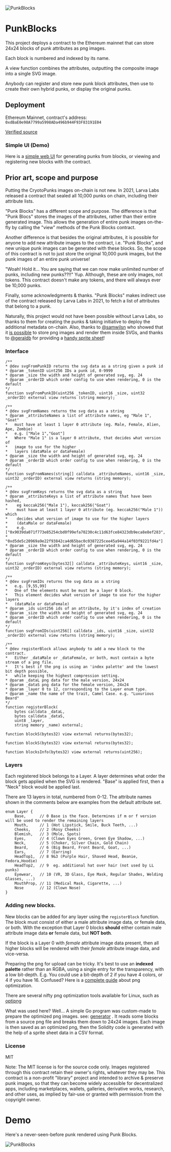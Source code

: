 
![PunkBlocks](title.png)


# PunkBlocks

This project deploys a contract to the Ethereum mainnet that can store 24x24 
blocks of punk attributes as png images.

Each block is numbered and indexed by its name.

A view function combines the attributes, outputting the composite image into
a single SVG image.

Anybody can register and store new punk block attributes, then use to create 
their own hybrid punks, or display the original punks. 

## Deployment

Ethereum Mainnet, contract's address: `0xdBaE0e98A7799a5998ADa496b944F93F83191E04`

[Verified source](https://etherscan.io/address/0xdBaE0e98A7799a5998ADa496b944F93F83191E04#code)

### Simple UI (Demo)

Here is a [simple web UI](https://0xtycoon.github.io/punk-blocks/) for generating punks from blocks, or
viewing and registering new blocks with the contract.

## Prior art, scope and purpose

Putting the CryotoPunks images on-chain is not new. In 2021, Larva Labs released 
a contract that sealed all 10,000 punks on chain, including their attribute 
lists.

"Punk Blocks" has a different scope and purpose. The difference is that 
"Punk Blocs" stores the images of the attributes, rather than their entire 
generated image. This allows the generation of entire punk images on-the-fly by 
calling the "view" methods of the Punk Blocks contract.

Another difference is that besides the original attributes, it is possible for 
anyone to add new attribute images to the contract, i.e. "Punk Blocks", and new 
unique punk images can be generated with these blocks. 
So, the scope of this contract is not to just store the original 10,000 punk 
images, but the punk images of an entire punk universe!

"Woah! Hold it... You are saying that we can now make unlimited number of punks, 
including new punks??!!" Yup. Although, these are only images, not tokens. 
This contract doesn't make any tokens, and there will always ever be 10,000 
punks.

Finally, some acknowledgments & thanks. "Punk Blocks" makes indirect use of the 
contract released by Larva Labs in 2021, to fetch a list of attributes that 
belong to a punk.

Naturally, this project would not have been possible without Larva Labs, so 
thanks to them for creating the punks & taking initiative to deploy the 
additional metadata on-chain. Also, thanks to 
[@samwilsn](https://github.com/samwilsn) who showed that it 
[is possible](https://binarycake.ca/posts/face-png/) to store png images and 
render them inside SVGs, and thanks to [@geraldb](https://github.com/geraldb) 
for providing a 
[handy sprite sheet](https://github.com/cryptopunksnotdead/punks.js)!


### Interface

```solidity
/**
* @dev svgFromPunkID returns the svg data as a string given a punk id
* @param _tokenID uint256 IDs a punk id, 0-9999
* @param _size the width and height of generated svg, eg. 24
* @param _orderID which order config to use when rendering, 0 is the default
*/
function svgFromPunkID(uint256 _tokenID, uint16 _size, uint32 _orderID) external view returns (string memory);

/**
* @dev svgFromNames returns the svg data as a string
* @param _attributeNames a list of attribute names, eg "Male 1", "Goat"
*   must have at least 1 layer 0 attribute (eg. Male, Female, Alien, Ape, Zombie)
*   e.g. ["Male 1","Goat"]
*   Where "Male 1" is a layer 0 attribute, that decides what version of
*   image to use for the higher
*   layers (dataMale or dataFemale)
* @param _size the width and height of generated svg, eg. 24
* @param _orderID which order config to use when rendering, 0 is the default
*/
function svgFromNames(string[] calldata _attributeNames, uint16 _size, uint32 _orderID) external view returns (string memory);

/**
* @dev svgFromKeys returns the svg data as a string
* @param _attributeKeys a list of attribute names that have been hashed,
*    eg keccak256("Male 1"), keccak256("Goat")
*    must have at least 1 layer 0 attribute (eg. keccak256("Male 1")) which
*    decides what version of image to use for the higher layers
*    (dataMale or dataFemale)
*    e.g. ["0x9039da071f773e85254cbd0f99efa70230c4c11d63fce84323db9eca8e8ef283",
*    "0xd5de5c20969a9e22f93842ca4d65bac0c0387225cee45a944a14f03f9221fd4a"]
* @param _size the width and height of generated svg, eg. 24
* @param _orderID which order config to use when rendering, 0 is the default
*/
function svgFromKeys(bytes32[] calldata _attributeKeys, uint16 _size, uint32 _orderID) external view returns (string memory);

/**
* @dev svgFromIDs returns the svg data as a string
*   e.g. [9,55,99]
*   One of the elements must be must be a layer 0 block.
*   This element decides what version of image to use for the higher layers
*   (dataMale or dataFemale)
* @param _ids uint256 ids of an attribute, by it's index of creation
* @param _size the width and height of generated svg, eg. 24
* @param _orderID which order config to use when rendering, 0 is the default
*/
function svgFromIDs(uint256[] calldata _ids, uint16 _size, uint32 _orderID) external view returns (string memory);

/**
* @dev registerBlock allows anybody to add a new block to the contract.
*   Either _dataMale or _dataFemale, or both, must contain a byte stream of a png file.
*   It's best if the png is using an 'index palette' and the lowest bit depth possible,
*   while keeping the highest compression setting.
* @param _dataL png data for the male version, 24x24
* @param _dataS png data for the female version, 24x24
* @param _layer 0 to 12, corresponding to the Layer enum type.
* @param _name the name of the trait, Camel Case. e.g. "Luxurious Beard"
*/
function registerBlock(
    bytes calldata _dataL,
    bytes calldata _dataS,
    uint8 _layer,
    string memory _name) external;

function blockS(bytes32) view external returns(bytes32);

function blockS(bytes32) view external returns(bytes32);

function blocksInfo(bytes32) view external returns(uint256);

```

### Layers

Each registered block belongs to a Layer. A layer determines what order
the block gets applied when the SVG is rendered. "Base" is applied first, 
then a "Neck" block would be applied last.

There are 13 layers in total, numbered from 0-12. The attribute names shown in 
the comments below are examples from the default attribute set. 


```solidity
enum Layer {
    Base,      // 0 Base is the face. Determines if m or f version will be used to render the remaining layers
    Mouth,     // 1 (Hot Lipstick, Smile, Buck Teeth, ...)
    Cheeks,    // 2 (Rosy Cheeks)
    Blemish,   // 3 (Mole, Spots)
    Eyes,      // 4 (Clown Eyes Green, Green Eye Shadow, ...)
    Neck,      // 5 (Choker, Silver Chain, Gold Chain)
    Beard,     // 6 (Big Beard, Front Beard, Goat, ...)
    Ears,      // 7 (Earring)
    HeadTop1,  // 8 9&3 (Purple Hair, Shaved Head, Beanie, Fedora,Hoodie)
    HeadTop2,  // 9  eg. additional hat over hair (not used by LL punks)
    Eyewear,   // 10 (VR, 3D Glass, Eye Mask, Regular Shades, Welding Glasses, ...)
    MouthProp, // 11 (Medical Mask, Cigarette, ...)
    Nose       // 12 (Clown Nose)
}
```
### Adding new blocks.

New blocks can be added for any layer using the `registerBlock` function.
The block must consist of either a male attribute image data, or female data,
or both. With the exception that Layer 0 blocks **should** either contain male
attribute image data **or** female data, but **NOT both**.

If the block is a Layer 0 with *female* attribute image data present, then all 
higher blocks will be rendered with their *female* attribute image data, and 
vice-versa.

Preparing the png for upload can be tricky. It's best to use an **indexed 
palette** rather than an RGBA, using a single entry for the transparency,
with a low bit-depth. E.g. You could use a bit-depth of 2 if you have 4 colors,
or 4 if you have 16. Confused? Here is a 
[complete guide](https://optipng.sourceforge.net/pngtech/optipng.html) about 
png optimization.

There are several nifty png optimization tools available for Linux, such as
[optipng](https://www.cyberciti.biz/faq/linux-unix-optimize-lossless-png-images-with-optipng-command/)

What was used here? Well...
A simple Go program was custom-made to prepare the optimized png images. see: 
[generator](./generator/) .
It reads some blocks from a source png file and breaks them down to 24x24
images. Each image is then saved as an optimized png, then the Solidity code 
is generated with the help of a sprite sheet data in a CSV format.



### License

MIT

Note: The MIT license is for the source code only. Images registered through
this contract retain their owner's rights, whatever they may be. This contract
is a non-profit "library" project and intended to archive & preserve punk
images, so that they can become widely accessible for decentralized apps,
including marketplaces, wallets, galleries, derivative works, research,
and other uses, as implied by fair-use or granted with permission from the
copyright owner.

# Demo

Here's a never-seen-before punk rendered using Punk Blocks.

![PunkBlocks](demo1.svg)
